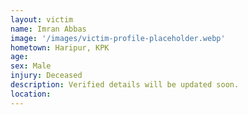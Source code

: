 ```yaml
---
layout: victim
name: Imran Abbas
image: '/images/victim-profile-placeholder.webp'
hometown: Haripur, KPK
age:
sex: Male
injury: Deceased
description: Verified details will be updated soon.
location:
---
```

